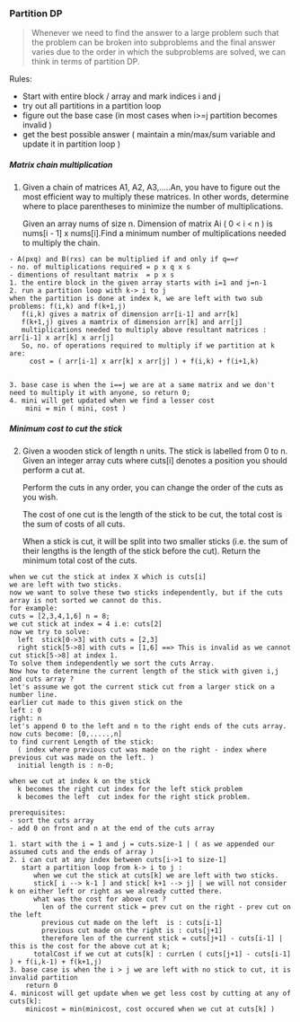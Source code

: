 ### Partition DP

> Whenever we need to find the answer to a large problem such that the problem can be broken into subproblems
> and the final answer varies due to the order in which the subproblems are solved,
> we can think in terms of partition DP.

Rules:
- Start with entire block / array and mark indices i and j
- try out all partitions in a partition loop
- figure out the base case (in most cases when i>=j partition becomes invalid )
- get the best possible answer ( maintain a min/max/sum variable and update it in partition loop )

##### Matrix chain multiplication
1. Given a chain of matrices A1, A2, A3,.....An, you have to figure out the most efficient way to multiply these matrices. In other words, determine where to place parentheses to minimize the number of multiplications.

   Given an array nums of size n. Dimension of matrix Ai ( 0 < i < n ) is nums[i - 1] x nums[i].Find a minimum number of multiplications needed to multiply the chain.
```
- A(pxq) and B(rxs) can be multiplied if and only if q==r 
- no. of multiplications required = p x q x s
- dimentions of resultant matrix  = p x s
1. the entire block in the given array starts with i=1 and j=n-1
2. run a partition loop with k-> i to j
when the partition is done at index k, we are left with two sub problems: f(i,k) and f(k+1,j)
   f(i,k) gives a matrix of dimension arr[i-1] and arr[k]
   f(k+1,j) gives a mamtrix of dimension arr[k] and arr[j]
   multiplications needed to multiply above resultant matrices : arr[i-1] x arr[k] x arr[j]
   So, no. of operations required to multiply if we partition at k are:
     cost = ( arr[i-1] x arr[k] x arr[j] ) + f(i,k) + f(i+1,k)

   
3. base case is when the i==j we are at a same matrix and we don't need to multiply it with anyone, so return 0;
4. mini will get updated when we find a lesser cost
    mini = min ( mini, cost )
```

##### Minimum cost to cut the stick
2. Given a wooden stick of length n units. The stick is labelled from 0 to n. Given an integer array cuts where cuts[i] denotes a position you should perform a cut at.
   
   Perform the cuts in any order, you can change the order of the cuts as you wish.

   The cost of one cut is the length of the stick to be cut, the total cost is the sum of costs of all cuts.
   
   When a stick is cut, it will be split into two smaller sticks (i.e. the sum of their lengths is the length of the stick before the cut). Return the minimum total cost of the cuts.


```
when we cut the stick at index X which is cuts[i]
we are left with two sticks.
now we want to solve these two sticks independently, but if the cuts array is not sorted we cannot do this.
for example:
cuts = [2,3,4,1,6] n = 8;
we cut stick at index = 4 i.e: cuts[2]
now we try to solve:
  left  stick[0->3] with cuts = [2,3]
  right stick[5->8] with cuts = [1,6] ==> This is invalid as we cannot cut stick[5->8] at index 1.
To solve them independently we sort the cuts Array.
Now how to determine the current length of the stick with given i,j and cuts array ?
let's assume we got the current stick cut from a larger stick on a number line.
earlier cut made to this given stick on the
left : 0
right: n
let's append 0 to the left and n to the right ends of the cuts array.
now cuts become: [0,.....,n]
to find current Length of the stick:
  ( index where previous cut was made on the right - index where previous cut was made on the left. )
  initial length is : n-0;

when we cut at index k on the stick
  k becomes the right cut index for the left stick problem
  k becomes the left  cut index for the right stick problem.

prerequisites:
- sort the cuts array
- add 0 on front and n at the end of the cuts array

1. start with the i = 1 and j = cuts.size-1 | ( as we appended our assumed cuts and the ends of array )
2. i can cut at any index between cuts[i->1 to size-1]
   start a partition loop from k-> i to j :
      when we cut the stick at cuts[k] we are left with two sticks.
      stick[ i --> k-1 ] and stick[ k+1 --> j] | we will not consider k on either left or right as we already cutted there.
      what was the cost for above cut ?
        len of the current stick = prev cut on the right - prev cut on the left
        previous cut made on the left  is : cuts[i-1]
        previous cut made on the right is : cuts[j+1]
        therefore len of the current stick = cuts[j+1] - cuts[i-1] | this is the cost for the above cut at k;
      totalCost if we cut at cuts[k] : currLen ( cuts[j+1] - cuts[i-1] ) + f(i,k-1) + f(k+1,j)
3. base case is when the i > j we are left with no stick to cut, it is invalid partition
    return 0
4. minicost will get update when we get less cost by cutting at any of cuts[k]:
    minicost = min(minicost, cost occured when we cut at cuts[k] )

```

